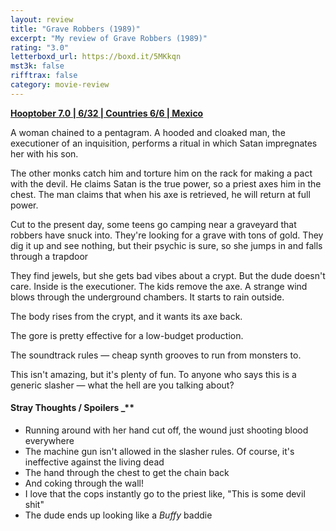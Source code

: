 ```yaml
---
layout: review
title: "Grave Robbers (1989)"
excerpt: "My review of Grave Robbers (1989)"
rating: "3.0"
letterboxd_url: https://boxd.it/5MKkqn
mst3k: false
rifftrax: false
category: movie-review
---
```


<b><a href="https://boxd.it/pOK5i/detail" rel="nofollow">Hooptober 7.0 | 6/32 | Countries 6/6 | Mexico</a></b>

A woman chained to a pentagram. A hooded and cloaked man, the executioner of an inquisition, performs a ritual in which Satan impregnates her with his son.

The other monks catch him and torture him on the rack for making a pact with the devil. He claims Satan is the true power, so a priest axes him in the chest. The man claims that when his axe is retrieved, he will return at full power.

Cut to the present day, some teens go camping near a graveyard that robbers have snuck into. They're looking for a grave with tons of gold. They dig it up and see nothing, but their psychic is sure, so she jumps in and falls through a trapdoor

They find jewels, but she gets bad vibes about a crypt. But the dude doesn't care. Inside is the executioner. The kids remove the axe. A strange wind blows through the underground chambers. It starts to rain outside.

The body rises from the crypt, and it wants its axe back.

The gore is pretty effective for a low-budget production.

The soundtrack rules — cheap synth grooves to run from monsters to.

This isn't amazing, but it's plenty of fun. To anyone who says this is a generic slasher — what the hell are you talking about?

#### Stray Thoughts / Spoilers \_\*\*</b>

- Running around with her hand cut off, the wound just shooting blood everywhere
- The machine gun isn't allowed in the slasher rules. Of course, it's ineffective against the living dead
- The hand through the chest to get the chain back
- And coking through the wall!
- I love that the cops instantly go to the priest like, "This is some devil shit"
- The dude ends up looking like a <i>Buffy</i> baddie
